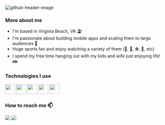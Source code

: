 ![github-header-image](https://github.com/user-attachments/assets/071335a2-52cd-4531-9d3d-986c6126e29b)

### More about me
- I'm based in Virginia Beach, VA 🏖️
- I'm passionate about building mobile apps and scaling them to large audiences 🤹
- Huge sports fan and enjoy watching a variety of them (🏈, 🏀, ⚽, 🏒, etc)
- I spend my free time hanging out with my kids and wife just enjoying life! 👪

### Technologies I use
<a target="_blank" href="https://www.swift.org"><img height="32" width="32" src="https://cdn.simpleicons.org/swift"></img></a>
<a target="_blank" href="https://www.apollographql.com"><img height="32" width="32" src="https://cdn.simpleicons.org/apollographql"></img></a>
<a target="_blank" href="https://lottiefiles.com"><img height="32" width="32" src="https://cdn.simpleicons.org/lottiefiles"></img></a>
<a target="_blank" href="https://developer.mozilla.org/en-US/docs/Web/JavaScript"><img height="32" width="32" src="https://cdn.simpleicons.org/javascript"></img></a>
<a target="_blank" href="https://www.python.org"><img height="32" width="32" src="https://cdn.simpleicons.org/python"></img></a>

### How to reach me 📫	
<a target="_blank" href="https://www.linkedin.com/in/aslattum"><img src="https://img.shields.io/badge/-LinkedIn-0077B5?style=for-the-badge&logo=Linkedin&logoColor=white"></img></a>
<a target="_blank" href="mailto:aslattum1220@gmail.com"><img src="https://img.shields.io/badge/-Gmail-D14836?style=for-the-badge&logo=Gmail&logoColor=white"></img></a>
<!--
**aslattum/aslattum** is a ✨ _special_ ✨ repository because its `README.md` (this file) appears on your GitHub profile.

Here are some ideas to get you started:

- 🔭 I’m currently working on ...
- 🌱 I’m currently learning ...
- 👯 I’m looking to collaborate on ...
- 🤔 I’m looking for help with ...
- 💬 Ask me about ...
- 📫 How to reach me: ...
- 😄 Pronouns: ...
- ⚡ Fun fact: ...
-->
